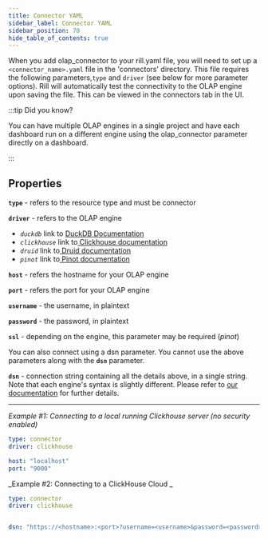 ```yaml
---
title: Connector YAML
sidebar_label: Connector YAML 
sidebar_position: 70
hide_table_of_contents: true
---
```



When you add olap_connector to your rill.yaml file, you will need to set up a `<connector_name>.yaml` file in the 'connectors' directory. This file requires the following parameters,`type` and `driver` (see below for more parameter options). Rill will automatically test the connectivity to the OLAP engine upon saving the file. This can be viewed in the connectors tab in the UI.

:::tip Did you know?

You can have multiple OLAP engines in a single project and have each dashboard run on a different engine using the olap_connector parameter directly on a dashboard.

:::


## Properties

**`type`** - refers to the resource type and must be connector

**`driver`** - refers to the OLAP engine

- _`duckdb`_   link to [ DuckDB Documentation](https://duckdb.org/docs/guides/overview.html)
- _`clickhouse`_ link to[ Clickhouse documentation](https://clickhouse.com/docs/en/intro)
- _`druid`_ link to[ Druid documentation](https://druid.apache.org/docs/latest/design/)
- _`pinot`_ link to[ Pinot documentation](https://docs.pinot.apache.org/)

**`host`** - refers the hostname for your OLAP engine

**`port`** - refers the port for your OLAP engine

**`username`** - the username, in plaintext

**`password`** - the password, in plaintext

**`ssl`** - depending on the engine, this parameter may be required (_pinot_)


You can also connect using a dsn parameter. You cannot use the above parameters along with the **`dsn`** parameter.

**`dsn`** - connection string containing all the details above, in a single string. Note that each engine's syntax is slightly different. Please refer to [our documentation](https://docs.rilldata.com/reference/olap-engines/) for further details.

---

_Example #1: Connecting to a local running Clickhouse server (no security enabled)_
```yaml
type: connector
driver: clickhouse

host: "localhost"
port: "9000"
```

_Example #2: Connecting to a ClickHouse Cloud _
```yaml
type: connector
driver: clickhouse


dsn: "https://<hostname>:<port>?username=<username>&password=<password>&secure=true&skip_verify=true"

```
